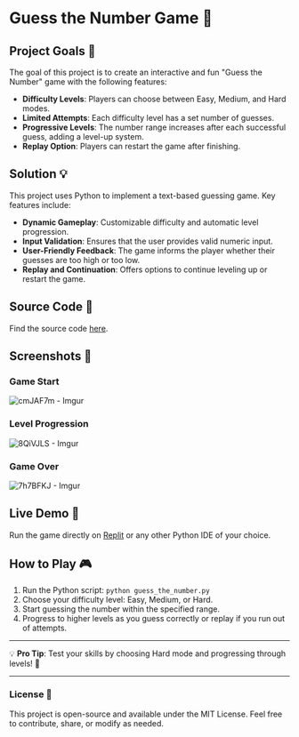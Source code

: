 # Guess the Number Game 🎯

## Project Goals 🎯
The goal of this project is to create an interactive and fun "Guess the Number" game with the following features:
- **Difficulty Levels**: Players can choose between Easy, Medium, and Hard modes.
- **Limited Attempts**: Each difficulty level has a set number of guesses.
- **Progressive Levels**: The number range increases after each successful guess, adding a level-up system.
- **Replay Option**: Players can restart the game after finishing.

## Solution 💡
This project uses Python to implement a text-based guessing game. Key features include:
- **Dynamic Gameplay**: Customizable difficulty and automatic level progression.
- **Input Validation**: Ensures that the user provides valid numeric input.
- **User-Friendly Feedback**: The game informs the player whether their guesses are too high or too low.
- **Replay and Continuation**: Offers options to continue leveling up or restart the game.

## Source Code 📂
Find the source code [here](guess_a_number.py).

## Screenshots 📸
### Game Start
![cmJAF7m - Imgur](https://github.com/user-attachments/assets/5e835a01-ca3a-4d91-b394-5d0e61a09c1a)


### Level Progression
![8QiVJLS - Imgur](https://github.com/user-attachments/assets/edb10294-6035-4fcd-9c53-4a38f1ef94c6)


### Game Over
![7h7BFKJ - Imgur](https://github.com/user-attachments/assets/14c4f218-7021-41ff-becb-85185a318d8a)


## Live Demo 🚀
Run the game directly on [Replit](https://replit.com/) or any other Python IDE of your choice.

## How to Play 🎮
1. Run the Python script: `python guess_the_number.py`
2. Choose your difficulty level: Easy, Medium, or Hard.
3. Start guessing the number within the specified range.
4. Progress to higher levels as you guess correctly or replay if you run out of attempts.

---

💡 **Pro Tip**: Test your skills by choosing Hard mode and progressing through levels! 🎉

---

### License 📝
This project is open-source and available under the MIT License. Feel free to contribute, share, or modify as needed.
